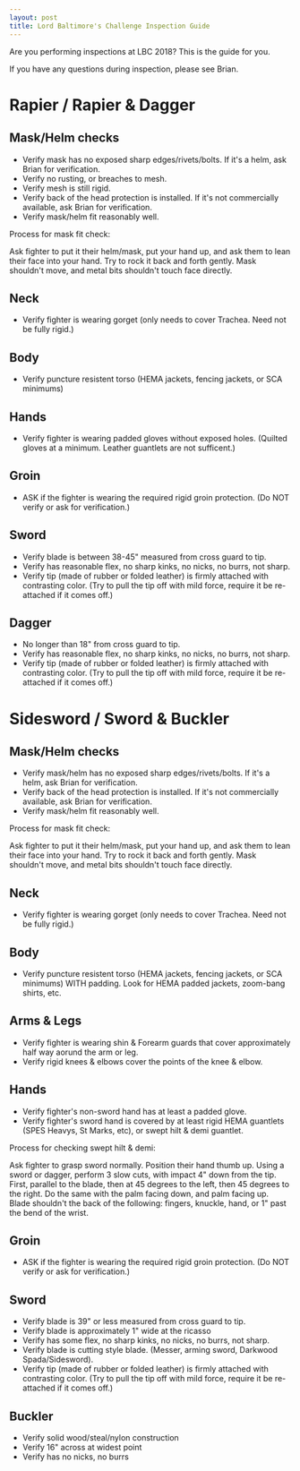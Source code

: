 ```yaml
---
layout: post
title: Lord Baltimore's Challenge Inspection Guide
---
```


Are you performing inspections at LBC 2018?  This is the guide for you.

If you have any questions during inspection, please see Brian.

# Rapier / Rapier & Dagger

## Mask/Helm checks
* Verify mask has no exposed sharp edges/rivets/bolts.  If it's a helm, ask Brian for verification.
* Verify no rusting, or breaches to mesh.
* Verify mesh is still rigid.
* Verify back of the head protection is installed.  If it's not commercially available, ask Brian for verification.
* Verify mask/helm fit reasonably well.

Process for mask fit check:

Ask fighter to put it their helm/mask, put your hand up, and ask them to
lean their face into your hand.  Try to rock it back and forth gently.
Mask shouldn't move, and metal bits shouldn't touch face directly.

## Neck
* Verify fighter is wearing gorget (only needs to cover Trachea.  Need not be fully rigid.)

## Body
* Verify puncture resistent torso (HEMA jackets, fencing jackets, or SCA minimums)

## Hands
* Verify fighter is wearing padded gloves without exposed holes.  (Quilted gloves at a minimum.  Leather guantlets are not sufficent.)

## Groin
* ASK if the fighter is wearing the required rigid groin protection.  (Do NOT verify or ask for verification.)

## Sword
* Verify blade is between 38-45" measured from cross guard to tip.
* Verify has reasonable flex, no sharp kinks, no nicks, no burrs, not sharp.
* Verify tip (made of rubber or folded leather) is firmly attached with contrasting color.  (Try to pull the tip off with mild force, require it be re-attached if it comes off.)

## Dagger
* No longer than 18" from cross guard to tip.
* Verify has reasonable flex, no sharp kinks, no nicks, no burrs, not sharp.
* Verify tip (made of rubber or folded leather) is firmly attached with contrasting color.  (Try to pull the tip off with mild force, require it be re-attached if it comes off.)

# Sidesword / Sword & Buckler

## Mask/Helm checks
* Verify mask/helm has no exposed sharp edges/rivets/bolts.  If it's a helm, ask Brian for verification.
* Verify back of the head protection is installed.  If it's not commercially available, ask Brian for verification.
* Verify mask/helm fit reasonably well.

Process for mask fit check:

Ask fighter to put it their helm/mask, put your hand up, and ask them to lean
their face into your hand.  Try to rock it back and forth gently.  Mask
shouldn't move, and metal bits shouldn't touch face directly.

## Neck
* Verify fighter is wearing gorget (only needs to cover Trachea.  Need not be fully rigid.)

## Body
* Verify puncture resistent torso (HEMA jackets, fencing jackets, or SCA minimums) WITH padding.  Look for HEMA padded jackets, zoom-bang shirts, etc.

## Arms & Legs
* Verify fighter is wearing shin & Forearm guards that cover approximately half way aorund the arm or leg.
* Verify rigid knees & elbows cover the points of the knee & elbow.

## Hands
* Verify fighter's non-sword hand has at least a padded glove.
* Verify fighter's sword hand is covered by at least rigid HEMA guantlets (SPES Heavys, St Marks, etc), or swept hilt & demi guantlet.

Process for checking swept hilt & demi: 

Ask fighter to grasp sword normally.  Position their hand thumb up.  Using
a sword or dagger, perform 3 slow cuts, with impact 4" down from the tip.
First, parallel to the blade, then at 45 degrees to the left, then 45
degrees to the right.  Do the same with the palm facing down, and palm
facing up.  Blade shouldn't the back of the following: fingers, knuckle,
hand, or 1" past the bend of the wrist.

## Groin
* ASK if the fighter is wearing the required rigid groin protection.  (Do NOT verify or ask for verification.)

## Sword
* Verify blade is 39" or less measured from cross guard to tip.
* Verify blade is approximately 1" wide at the ricasso
* Verify has some flex, no sharp kinks, no nicks, no burrs, not sharp.
* Verify blade is cutting style blade.  (Messer, arming sword, Darkwood Spada/Sidesword).
* Verify tip (made of rubber or folded leather) is firmly attached with contrasting color.  (Try to pull the tip off with mild force, require it be re-attached if it comes off.)

## Buckler
* Verify solid wood/steal/nylon construction
* Verify 16" across at widest point
* Verify has no nicks, no burrs
